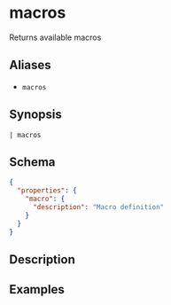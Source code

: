 # macros

Returns available macros
## Aliases

* `macros`

## Synopsis

```shell
| macros 
```

## Schema

```json
{
  "properties": {
    "macro": {
      "description": "Macro definition"
    }
  }
}
```

## Description

## Examples
